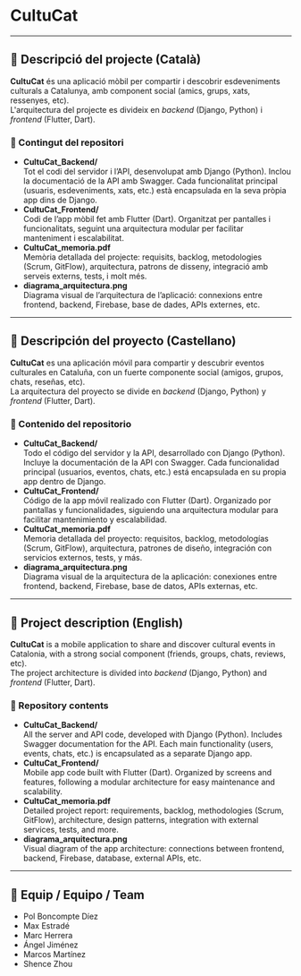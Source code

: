 # CultuCat

---

## 📱 Descripció del projecte (Català)

**CultuCat** és una aplicació mòbil per compartir i descobrir esdeveniments culturals a Catalunya, amb component social (amics, grups, xats, ressenyes, etc).  
L'arquitectura del projecte es divideix en *backend* (Django, Python) i *frontend* (Flutter, Dart).

### 📁 Contingut del repositori

- **CultuCat_Backend/**  
  Tot el codi del servidor i l’API, desenvolupat amb Django (Python). Inclou la documentació de la API amb Swagger. Cada funcionalitat principal (usuaris, esdeveniments, xats, etc.) està encapsulada en la seva pròpia app dins de Django.  
- **CultuCat_Frontend/**  
  Codi de l’app mòbil fet amb Flutter (Dart). Organitzat per pantalles i funcionalitats, seguint una arquitectura modular per facilitar manteniment i escalabilitat.  
- **CultuCat_memoria.pdf**  
  Memòria detallada del projecte: requisits, backlog, metodologies (Scrum, GitFlow), arquitectura, patrons de disseny, integració amb serveis externs, tests, i molt més.
- **diagrama_arquitectura.png**  
  Diagrama visual de l’arquitectura de l’aplicació: connexions entre frontend, backend, Firebase, base de dades, APIs externes, etc.

---

## 📱 Descripción del proyecto (Castellano)

**CultuCat** es una aplicación móvil para compartir y descubrir eventos culturales en Cataluña, con un fuerte componente social (amigos, grupos, chats, reseñas, etc).  
La arquitectura del proyecto se divide en *backend* (Django, Python) y *frontend* (Flutter, Dart).

### 📁 Contenido del repositorio

- **CultuCat_Backend/**  
  Todo el código del servidor y la API, desarrollado con Django (Python). Incluye la documentación de la API con Swagger. Cada funcionalidad principal (usuarios, eventos, chats, etc.) está encapsulada en su propia app dentro de Django.  
- **CultuCat_Frontend/**  
  Código de la app móvil realizado con Flutter (Dart). Organizado por pantallas y funcionalidades, siguiendo una arquitectura modular para facilitar mantenimiento y escalabilidad.  
- **CultuCat_memoria.pdf**  
  Memoria detallada del proyecto: requisitos, backlog, metodologías (Scrum, GitFlow), arquitectura, patrones de diseño, integración con servicios externos, tests, y más.
- **diagrama_arquitectura.png**  
  Diagrama visual de la arquitectura de la aplicación: conexiones entre frontend, backend, Firebase, base de datos, APIs externas, etc.

---

## 📱 Project description (English)

**CultuCat** is a mobile application to share and discover cultural events in Catalonia, with a strong social component (friends, groups, chats, reviews, etc).  
The project architecture is divided into *backend* (Django, Python) and *frontend* (Flutter, Dart).

### 📁 Repository contents

- **CultuCat_Backend/**  
  All the server and API code, developed with Django (Python). Includes Swagger documentation for the API. Each main functionality (users, events, chats, etc.) is encapsulated as a separate Django app.  
- **CultuCat_Frontend/**  
  Mobile app code built with Flutter (Dart). Organized by screens and features, following a modular architecture for easy maintenance and scalability.  
- **CultuCat_memoria.pdf**  
  Detailed project report: requirements, backlog, methodologies (Scrum, GitFlow), architecture, design patterns, integration with external services, tests, and more.
- **diagrama_arquitectura.png**  
  Visual diagram of the app architecture: connections between frontend, backend, Firebase, database, external APIs, etc.

---

## 👥 Equip / Equipo / Team

- Pol Boncompte Díez
- Max Estradé
- Marc Herrera
- Ángel Jiménez
- Marcos Martínez
- Shence Zhou
